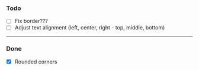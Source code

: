 ### Todo

- [ ] Fix border???
- [ ] Adjust text alignment (left, center, right - top, middle, bottom)

---

### Done

- [x] Rounded corners